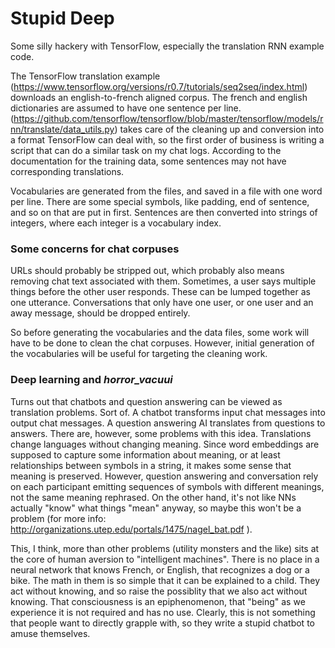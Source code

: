 Stupid Deep
===========

Some silly hackery with TensorFlow, especially the translation RNN example code.  

The TensorFlow translation example (https://www.tensorflow.org/versions/r0.7/tutorials/seq2seq/index.html) downloads an english-to-french aligned corpus. 
The french and english dictionaries are assumed to have one sentence per line. 
(https://github.com/tensorflow/tensorflow/blob/master/tensorflow/models/rnn/translate/data_utils.py) takes care of the cleaning up and conversion into a format TensorFlow can deal with, so the first order of business is writing a script that can do a similar task on my chat logs. 
According to the documentation for the training data, some sentences may not have corresponding translations. 

Vocabularies are generated from the files, and saved in a file with one word per line. 
There are some special symbols, like padding, end of sentence, and so on that are put in first. 
Sentences are then converted into strings of integers, where each integer is a vocabulary index. 

### Some concerns for chat corpuses
URLs should probably be stripped out, which probably also means removing chat text associated with them. 
Sometimes, a user says multiple things before the other user responds. These can be lumped together as one utterance. 
Conversations that only have one user, or one user and an away message, should be dropped entirely. 

So before generating the vocabularies and the data files, some work will have to be done to clean the chat corpuses. 
However, initial generation of the vocabularies will be useful for targeting the cleaning work. 

### Deep learning and _horror_vacuui_

Turns out that chatbots and question answering can be viewed as translation problems. 
Sort of. 
A chatbot transforms input chat messages into output chat messages. 
A question answering AI translates from questions to answers. 
There are, however, some problems with this idea. 
Translations change languages without changing meaning. 
Since word embeddings are supposed to capture some information about meaning, or at least relationships between symbols in a string, it makes some sense that meaning is preserved. 
However, question answering and conversation rely on each participant emitting sequences of symbols with different meanings, not the same meaning rephrased. 
On the other hand, it's not like NNs actually "know" what things "mean" anyway, so maybe this won't be a problem (for more info: http://organizations.utep.edu/portals/1475/nagel_bat.pdf ).

This, I think, more than other problems (utility monsters and the like) sits at the core of human aversion to "intelligent machines". 
There is no place in a neural network that knows French, or English, that recognizes a dog or a bike. 
The math in them is so simple that it can be explained to a child. 
They act without knowing, and so raise the possiblity that we also act without knowing. 
That consciousness is an epiphenomenon, that "being" as we experience it is not required and has no use. 
Clearly, this is not something that people want to directly grapple with, so they write a stupid chatbot to amuse themselves. 
